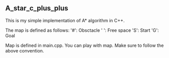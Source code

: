 ## A_star_c_plus_plus
This is my simple implementation of A* algorithm in C++.

The map is defined as follows:
'#': Obsctacle
' ': Free space
'S': Start
'G': Goal

Map is defined in main.cpp. You can play with map. Make sure to follow the above convention.
